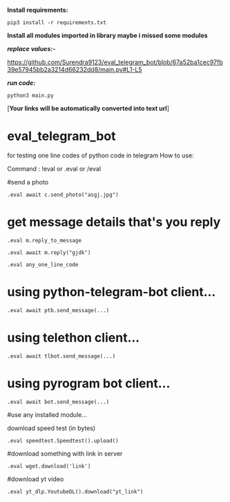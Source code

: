 **Install requirements:**

```pip3 install -r requirements.txt```

**Install all modules imported in library maybe i missed some modules**

___replace values:-___

https://github.com/Surendra9123/eval_telegram_bot/blob/67a52ba1cec97fb39e57945bb2a3214d66232dd8/main.py#L1-L5

___run code:___

```python3 main.py```

[__Your links will be automatically converted into text url__]

# eval_telegram_bot

for testing one line codes of python code in telegram 
 How to use:


Command : !eval or .eval or /eval 

#send a photo

```.eval await c.send_photo("asgj.jpg")```

 # get message details that's you reply

```.eval m.reply_to_message```

```.eval await m.reply("gjdk")```

```.eval any_one_line_code```

# using python-telegram-bot client...

```.eval await ptb.send_message(...)```

# using telethon client...

```.eval await tlbot.send_message(...)```

# using pyrogram bot client...

```.eval await bot.send_message(...)```

#use any installed module...

download speed test (in bytes)

```.eval speedtest.Speedtest().upload()```

#download something with link in server 

```.eval wget.download('link')```

#download yt video

```.eval yt_dlp.YoutubeDL().download("yt_link")```
